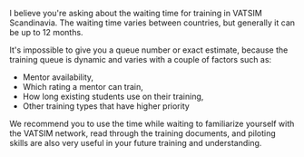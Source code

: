 I believe you're asking about the waiting time for training in VATSIM Scandinavia. The waiting time varies between countries, but generally it can be up to 12 months.

It's impossible to give you a queue number or exact estimate, because the training queue is dynamic and varies with a couple of factors such as:

- Mentor availability,
- Which rating a mentor can train,
- How long existing students use on their training,
- Other training types that have higher priority

We recommend you to use the time while waiting to familiarize yourself with the VATSIM network, read through the training documents, and piloting skills are also very useful in your future training and understanding.